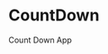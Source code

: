 # CountDown
 Count Down App
      
                    
                                                                                                 
                                                                                            
                                                                                               
                                                                                     
                                                                    
                                            
                         
                   
    
 
   
